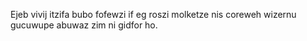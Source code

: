 Ejeb vivij itzifa bubo fofewzi if eg roszi molketze nis coreweh wizernu gucuwupe abuwaz zim ni gidfor ho.
